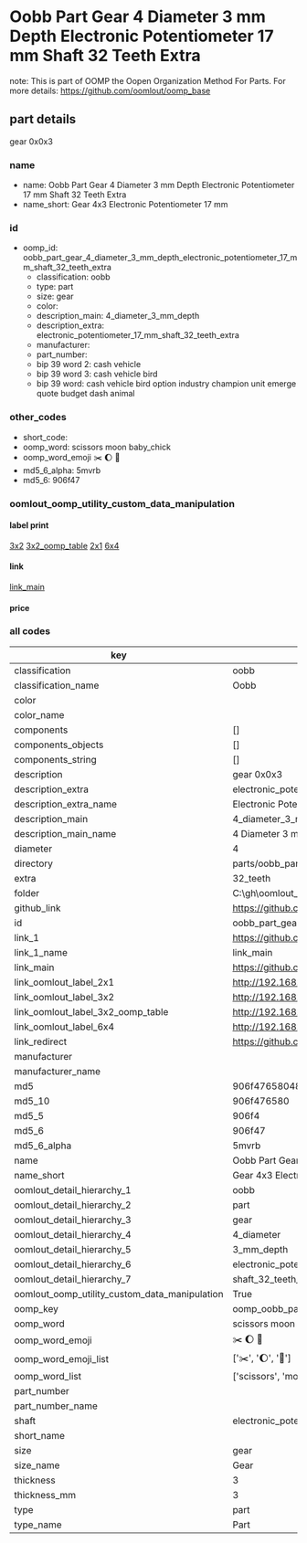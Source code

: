 # Oobb Part Gear 4 Diameter 3 mm Depth Electronic Potentiometer 17 mm Shaft 32 Teeth Extra  

note: This is part of OOMP the Oopen Organization Method For Parts. For more details: https://github.com/oomlout/oomp_base

##  part details
  



gear 0x0x3



### name
* name: Oobb Part Gear 4 Diameter 3 mm Depth Electronic Potentiometer 17 mm Shaft 32 Teeth Extra
* name_short: Gear 4x3 Electronic Potentiometer 17 mm
### id
* oomp_id: oobb_part_gear_4_diameter_3_mm_depth_electronic_potentiometer_17_mm_shaft_32_teeth_extra
  * classification: oobb
  * type: part
  * size: gear
  * color: 
  * description_main: 4_diameter_3_mm_depth
  * description_extra: electronic_potentiometer_17_mm_shaft_32_teeth_extra
  * manufacturer: 
  * part_number: 
  * bip 39 word 2: cash vehicle
  * bip 39 word 3: cash vehicle bird
  * bip 39 word: cash vehicle bird option industry champion unit emerge quote budget dash animal

### other_codes
* short_code: 
* oomp_word: scissors moon baby_chick
* oomp_word_emoji :scissors: :moon: :baby_chick:
* md5_6_alpha: 5mvrb
* md5_6: 906f47






### oomlout_oomp_utility_custom_data_manipulation
#### label print
[3x2](http://192.168.1.245:1112/?label=oomp%205mvrb)
[3x2_oomp_table](http://192.168.1.108:1112/?label=oomp%205mvrb)
[2x1](http://192.168.1.242:1112/?label=oomp%205mvrb)
[6x4](http://192.168.1.55:1112/?label=oomp%205mvrb)    

#### link

[link_main](https://github.com/oomlout/oomlout_oobb_version_4_generated_parts/tree/main/navigation_oomp/oobb/part/gear/4_diameter_3_mm_depth/electronic_potentiometer_17_mm_shaft_32_teeth_extra/part)                              

#### price







### all codes 
| key | value |  
| --- | --- |  
| classification | oobb |  
| classification_name | Oobb |  
| color |  |  
| color_name |  |  
| components | [] |  
| components_objects | [] |  
| components_string | [] |  
| description | gear 0x0x3 |  
| description_extra | electronic_potentiometer_17_mm_shaft_32_teeth_extra |  
| description_extra_name | Electronic Potentiometer 17 mm Shaft 32 Teeth Extra |  
| description_main | 4_diameter_3_mm_depth |  
| description_main_name | 4 Diameter 3 mm Depth |  
| diameter | 4 |  
| directory | parts/oobb_part_gear_4_diameter_3_mm_depth_electronic_potentiometer_17_mm_shaft_32_teeth_extra |  
| extra | 32_teeth |  
| folder | C:\gh\oomlout_oobb_version_4_generated_parts\parts\oobb_part_gear_4_diameter_3_mm_depth_electronic_potentiometer_17_mm_shaft_32_teeth_extra |  
| github_link | https://github.com/oomlout/oomlout_oomp_part_src/tree/main/parts/oobb_part_gear_4_diameter_3_mm_depth_electronic_potentiometer_17_mm_shaft_32_teeth_extra |  
| id | oobb_part_gear_4_diameter_3_mm_depth_electronic_potentiometer_17_mm_shaft_32_teeth_extra |  
| link_1 | https://github.com/oomlout/oomlout_oobb_version_4_generated_parts/tree/main/navigation_oomp/oobb/part/gear/4_diameter_3_mm_depth/electronic_potentiometer_17_mm_shaft_32_teeth_extra/part |  
| link_1_name | link_main |  
| link_main | https://github.com/oomlout/oomlout_oobb_version_4_generated_parts/tree/main/navigation_oomp/oobb/part/gear/4_diameter_3_mm_depth/electronic_potentiometer_17_mm_shaft_32_teeth_extra/part |  
| link_oomlout_label_2x1 | http://192.168.1.242:1112/?label=oomp%205mvrb |  
| link_oomlout_label_3x2 | http://192.168.1.245:1112/?label=oomp%205mvrb |  
| link_oomlout_label_3x2_oomp_table | http://192.168.1.108:1112/?label=oomp%205mvrb |  
| link_oomlout_label_6x4 | http://192.168.1.55:1112/?label=oomp%205mvrb |  
| link_redirect | https://github.com/oomlout/oomlout_oobb_version_4_generated_parts/tree/main/parts/oobb_gear_04_03_ex_32_teeth_sh_electronic_potentiometer_17_mm |  
| manufacturer |  |  
| manufacturer_name |  |  
| md5 | 906f47658048bdb4983999ba2d3c791a |  
| md5_10 | 906f476580 |  
| md5_5 | 906f4 |  
| md5_6 | 906f47 |  
| md5_6_alpha | 5mvrb |  
| name | Oobb Part Gear 4 Diameter 3 mm Depth Electronic Potentiometer 17 mm Shaft 32 Teeth Extra |  
| name_short | Gear 4x3 Electronic Potentiometer 17 mm |  
| oomlout_detail_hierarchy_1 | oobb |  
| oomlout_detail_hierarchy_2 | part |  
| oomlout_detail_hierarchy_3 | gear |  
| oomlout_detail_hierarchy_4 | 4_diameter |  
| oomlout_detail_hierarchy_5 | 3_mm_depth |  
| oomlout_detail_hierarchy_6 | electronic_potentiometer_17_mm |  
| oomlout_detail_hierarchy_7 | shaft_32_teeth_extra |  
| oomlout_oomp_utility_custom_data_manipulation | True |  
| oomp_key | oomp_oobb_part_gear_4_diameter_3_mm_depth_electronic_potentiometer_17_mm_shaft_32_teeth_extra |  
| oomp_word | scissors moon baby_chick |  
| oomp_word_emoji | :scissors: :moon: :baby_chick: |  
| oomp_word_emoji_list | [':scissors:', ':moon:', ':baby_chick:'] |  
| oomp_word_list | ['scissors', 'moon', 'baby_chick'] |  
| part_number |  |  
| part_number_name |  |  
| shaft | electronic_potentiometer_17_mm |  
| short_name |  |  
| size | gear |  
| size_name | Gear |  
| thickness | 3 |  
| thickness_mm | 3 |  
| type | part |  
| type_name | Part |  
